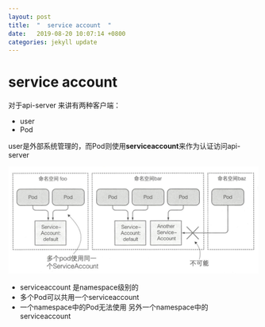```yaml
---
layout: post
title:  "  service account  "
date:   2019-08-20 10:07:14 +0800
categories: jekyll update
---
```

# service account

对于api-server 来讲有两种客户端：
- user
- Pod

user是外部系统管理的，而Pod则使用**serviceaccount**来作为认证访问api-server   



![serviceaccount-01.png](https://raw.githubusercontent.com/latermonk/latermonk.github.io/master/_posts/_images/serviceaccount-01.png)

- serviceaccount 是namespace级别的
- 多个Pod可以共用一个serviceaccount
- 一个namespace中的Pod无法使用 另外一个namespace中的serviceaccount



